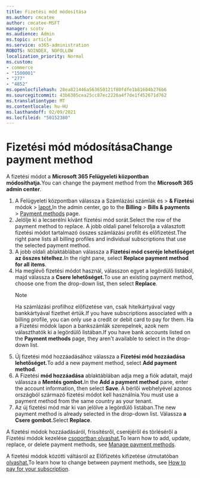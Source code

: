 ```yaml
---
title: Fizetési mód módosítása
ms.author: cmcatee
author: cmcatee-MSFT
manager: scotv
ms.audience: Admin
ms.topic: article
ms.service: o365-administration
ROBOTS: NOINDEX, NOFOLLOW
localization_priority: Normal
ms.custom:
- commerce
- "1500001"
- "277"
- "4852"
ms.openlocfilehash: 28ea821446a563650121f80fdfe1b81604b276b6
ms.sourcegitcommit: 43b6305cea25cc87ec2226a4f7de1f452671d762
ms.translationtype: MT
ms.contentlocale: hu-HU
ms.lasthandoff: 02/09/2021
ms.locfileid: "50152380"
---
```

# <a name="change-payment-method"></a><span data-ttu-id="59874-102">Fizetési mód módosítása</span><span class="sxs-lookup"><span data-stu-id="59874-102">Change payment method</span></span>

<span data-ttu-id="59874-103">A fizetési módot a **Microsoft 365 Felügyeleti központban módosíthatja.**</span><span class="sxs-lookup"><span data-stu-id="59874-103">You can change the payment method from the **Microsoft 365 admin center**.</span></span>
  
1. <span data-ttu-id="59874-104">A Felügyeleti központban válassza a Számlázási számlák és  >  **& Fizetési** módok  >  [lapot.](https://go.microsoft.com/fwlink/p/?linkid=2018806)</span><span class="sxs-lookup"><span data-stu-id="59874-104">In the admin center, go to the **Billing** > **Bills & payments** > [Payment methods](https://go.microsoft.com/fwlink/p/?linkid=2018806) page.</span></span>
2. <span data-ttu-id="59874-105">Jelölje ki a lecserélni kívánt fizetési mód sorát.</span><span class="sxs-lookup"><span data-stu-id="59874-105">Select the row of the payment method to replace.</span></span> <span data-ttu-id="59874-106">A jobb oldali panel felsorolja a választott fizetési módot tartalmazó összes számlázási profilt és előfizetést.</span><span class="sxs-lookup"><span data-stu-id="59874-106">The right pane lists all billing profiles and individual subscriptions that use the selected payment method.</span></span>
3. <span data-ttu-id="59874-107">A jobb oldali ablaktáblában válassza a **Fizetési mód cseréje lehetőséget az összes tételhez.**</span><span class="sxs-lookup"><span data-stu-id="59874-107">In the right pane, select **Replace payment method for all items**.</span></span>
4. <span data-ttu-id="59874-108">Ha meglévő fizetési módot használ, válasszon egyet a legördülő listából, majd válassza a **Csere lehetőséget.**</span><span class="sxs-lookup"><span data-stu-id="59874-108">To use an existing payment method, choose one from the drop-down list, then select **Replace**.</span></span>
    > [!NOTE]
    > <span data-ttu-id="59874-109">Ha számlázási profilhoz előfizetése van, csak hitelkártyával vagy bankkártyával fizethet értük.</span><span class="sxs-lookup"><span data-stu-id="59874-109">If you have subscriptions associated with a billing profile, you can only use a credit or debit card to pay for them.</span></span> <span data-ttu-id="59874-110">Ha a Fizetési módok  lapon a bankszámlák szerepelnek, azok nem választhatók ki a legördülő listában.</span><span class="sxs-lookup"><span data-stu-id="59874-110">If you have bank accounts listed on the **Payment methods** page, they aren't available to select in the drop-down list.</span></span>
5. <span data-ttu-id="59874-111">Új fizetési mód hozzáadásához válassza a **Fizetési mód hozzáadása lehetőséget.**</span><span class="sxs-lookup"><span data-stu-id="59874-111">To add a new payment method, select **Add payment method**.</span></span>
6. <span data-ttu-id="59874-112">A Fizetési **mód hozzáadása** ablaktáblában adja meg a fiók adatait, majd válassza a **Mentés gombot.**</span><span class="sxs-lookup"><span data-stu-id="59874-112">In the **Add a payment method** pane, enter the account information, then select **Save**.</span></span> <span data-ttu-id="59874-113">A bérlői webhelyével azonos országból származó fizetési módot kell használnia.</span><span class="sxs-lookup"><span data-stu-id="59874-113">You must use a payment method from the same country as your tenant.</span></span>
7. <span data-ttu-id="59874-114">Az új fizetési mód már ki van jelölve a legördülő listában.</span><span class="sxs-lookup"><span data-stu-id="59874-114">The new payment method is already selected in the drop-down list.</span></span> <span data-ttu-id="59874-115">Válassza **a Csere gombot.**</span><span class="sxs-lookup"><span data-stu-id="59874-115">Select **Replace**.</span></span>

<span data-ttu-id="59874-116">A fizetési módok hozzáadásáról, frissítésről, cseréjéről és törléséről a Fizetési módok kezelése [csoportban olvashat.](https://docs.microsoft.com/microsoft-365/commerce/billing-and-payments/manage-payment-methods)</span><span class="sxs-lookup"><span data-stu-id="59874-116">To learn how to add, update, replace, or delete payment methods, see [Manage payment methods](https://docs.microsoft.com/microsoft-365/commerce/billing-and-payments/manage-payment-methods).</span></span>

<span data-ttu-id="59874-117">A fizetési módok közötti váltásról az Előfizetés kifizetése útmutatóban [olvashat.](https://docs.microsoft.com/microsoft-365/commerce/billing-and-payments/pay-for-your-subscription)</span><span class="sxs-lookup"><span data-stu-id="59874-117">To learn how to change between payment methods, see [How to pay for your subscription](https://docs.microsoft.com/microsoft-365/commerce/billing-and-payments/pay-for-your-subscription).</span></span>